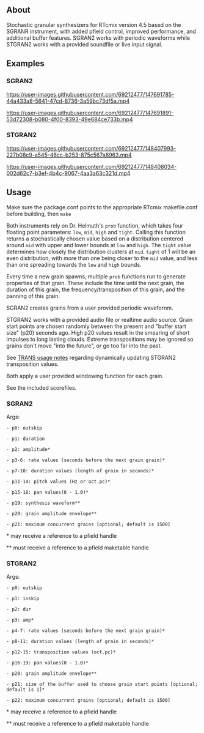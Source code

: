 ## About
Stochastic granular synthesizers for RTcmix version 4.5 based on the SGRANR instrument, with added pfield control, improved performance, and additional buffer features.  SGRAN2 works with periodic waveforms while STGRAN2 works with a provided soundfile or live input signal.

## Examples
### SGRAN2

https://user-images.githubusercontent.com/69212477/147691785-44a433a8-5641-47cd-8736-3a59bc73df5a.mp4

https://user-images.githubusercontent.com/69212477/147691891-53d72308-b080-4f00-8393-49e684ce733b.mp4

### STGRAN2

https://user-images.githubusercontent.com/69212477/148407993-227b08c9-a545-46cc-b253-875c567a8963.mp4

https://user-images.githubusercontent.com/69212477/148408034-002d62c7-b3ef-4b4c-9067-4aa3a63c321d.mp4



## Usage

Make sure the package.conf points to the appropriate RTcmix makefile.conf before building, then `make`

Both instruments rely on Dr. Helmuth's `prob` function, which takes four floating point parameters: `low`, `mid`, `high` and `tight`.  Calling this function returns a stochastically chosen value based on a distribution centered around `mid` with upper and lower bounds at `low` and `high`.  The `tight` value determines how closely the distribution clusters at `mid`.  `tight` of 1 will be an even distribution, with more than one being closer to the `mid` value, and less than one spreading towards the `low` and `high` bounds.

Every time a new grain spawns, multiple `prob` functions run to generate properties of that grain.  These include the time until the next grain, the duration of this grain, the frequency/transposition of this grain, and the panning of this grain.

SGRAN2 creates grains from a user provided periodic wavefornm.

STGRAN2 works with a provided audio file or realtime audio source.  Grain start points are chosen randomly between the present and "buffer start size" (p20) seconds ago.  High p20 values result in the smearing of short impulses to long lasting clouds.  Extreme transpositions may be ignored so grains don't move "into the future", or go too far into the past.

See [TRANS usage notes](http://rtcmix.org/reference/instruments/TRANS.php#usage_notes) regarding dynamically updating STGRAN2 transposition values.

Both apply a user provided windowing function for each grain.

See the included scorefiles.

### SGRAN2

Args:  

    - p0: outskip  

    - p1: duration

    - p2: amplitude*  

    - p3-6: rate values (seconds before the next grain grain)* 

    - p7-10: duration values (length of grain in seconds)*

    - p11-14: pitch values (Hz or oct.pc)*

    - p15-18: pan values(0 - 1.0)* 

    - p19: synthesis waveform**  

    - p20: grain amplitude envelope**  

    - p21: maximum concurrent grains [optional; default is 1500]
    
\* may receive a reference to a pfield handle  

\*\* must receive a reference to a pfield maketable handle  


### STGRAN2

Args:

    - p0: outskip 
    
    - p1: inskip 

    - p2: dur  

    - p3: amp* 

    - p4-7: rate values (seconds before the next grain grain)* 

    - p8-11: duration values (length of grain in seconds)*

    - p12-15: transposition values (oct.pc)*

    - p16-19: pan values(0 - 1.0)*  

    - p20: grain amplitude envelope**

    - p21: size of the buffer used to choose grain start points [optional; default is 1]*

    - p22: maximum concurrent grains [optional; default is 1500]
    
\* may receive a reference to a pfield handle  

\*\* must receive a reference to a pfield maketable handle
